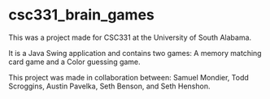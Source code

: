# csc331_brain_games

This was a project made for CSC331 at the University of South Alabama.

It is a Java Swing application and contains two games: A memory matching card game and a Color guessing game.

This project was made in collaboration between: Samuel Mondier, Todd Scroggins, Austin Pavelka, Seth Benson, and Seth Henshon.
